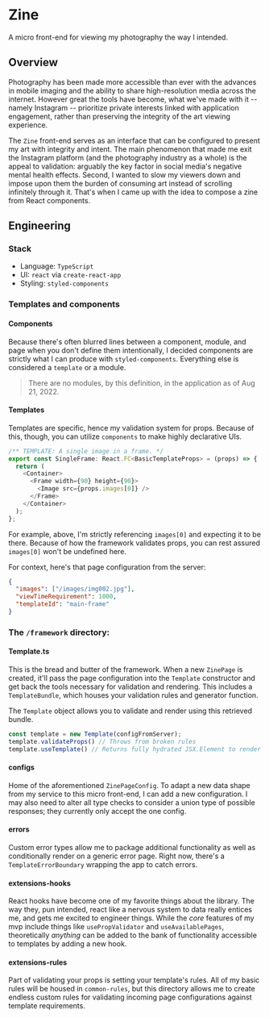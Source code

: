# Zine
A micro front-end for viewing my photography the way I intended.

## Overview

Photography has been made more accessible than ever with the advances in mobile imaging
and the ability to share high-resolution media across the internet. However great the
tools have become, what we've made with it -- namely Instagram -- prioritize private
interests linked with application engagement, rather than preserving the integrity of
the art viewing experience. 

The `Zine` front-end serves as an interface that can be configured to present my art
with integrity and intent. The main phenomenon that made me exit the Instagram platform
(and the photography industry as a whole) is the appeal to validation: arguably the key
factor in social media's negative mental health effects. Second, I wanted to slow my
viewers down and impose upon them the burden of consuming art instead of scrolling
infinitely through it. That's when I came up with the idea to compose a zine from React
components.

## Engineering

### Stack

- Language: `TypeScript`
- UI: `react` via `create-react-app`
- Styling: `styled-components`

### Templates and components

#### Components

Because there's often blurred lines between a component, module, and page when you don't define them intentionally, I decided components are strictly what I can produce with `styled-components`. Everything else is considered a `template` or a module.

> There are no modules, by this definition, in the application as of Aug 21, 2022.

#### Templates

Templates are specific, hence my validation system for props. Because of this, though, you can utilize `components` to make highly declarative UIs.

```typescript jsx
/** TEMPLATE: A single image in a frame. */
export const SingleFrame: React.FC<BasicTemplateProps> = (props) => {
  return (
    <Container>
      <Frame width={90} height={90}>
        <Image src={props.images[0]} />
      </Frame>
    </Container>
  );
};
```

For example, above, I'm strictly referencing `images[0]` and expecting it to be there. Because of how the framework validates props, you can rest assured `images[0]` won't be undefined here.

For context, here's that page configuration from the server:

```json
{
  "images": ["/images/img002.jpg"],
  "viewTimeRequirement": 1000,
  "templateId": "main-frame"
}
```

### The `/framework` directory:

#### Template.ts

This is the bread and butter of the framework. When a new `ZinePage` is created, it'll pass the page configuration into the `Template` constructor and get back the tools necessary for validation and rendering. This includes a `TemplateBundle`, which houses your validation rules and generator function.

The `Template` object allows you to validate and render using this retrieved bundle.

```typescript
const template = new Template(configFromServer);
template.validateProps() // Throws from broken rules
template.useTemplate() // Returns fully hydrated JSX.Element to render
```

#### configs

Home of the aforementioned `ZinePageConfig`. To adapt a new data shape from my service to this micro front-end, I can add a new configuration. I may also need to alter all type checks to consider a union type of possible responses; they currently only accept the one config.

#### errors

Custom error types allow me to package additional functionality as well as conditionally render on a generic error page. Right now, there's a `TemplateErrorBoundary` wrapping the app to catch errors.

#### extensions-hooks

React hooks have become one of my favorite things about the library. The way they, pun intended, react like a nervous system to data really entices me, and gets me excited to engineer things. While the _core_ features of my mvp include things like `usePropValidator` and `useAvailablePages`, theoretically _anything_ can be added to the bank of functionality accessible to templates by adding a new hook.

#### extensions-rules

Part of validating your props is setting your template's rules. All of my basic rules will be housed in `common-rules`, but this directory allows me to create endless custom rules for validating incoming page configurations against template requirements.
